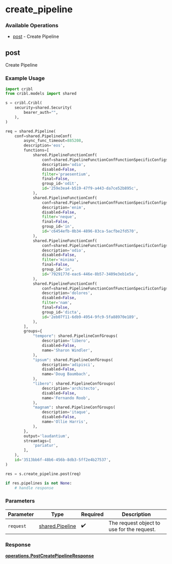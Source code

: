 # create_pipeline

### Available Operations

* [post](#post) - Create Pipeline

## post

Create Pipeline

### Example Usage

```python
import cribl
from cribl.models import shared

s = cribl.Cribl(
    security=shared.Security(
        bearer_auth="",
    ),
)

req = shared.Pipeline(
    conf=shared.PipelineConf(
        async_func_timeout=885208,
        description='eos',
        functions=[
            shared.PipelineFunctionConf(
                conf=shared.PipelineFunctionConfFunctionSpecificConfigs(),
                description='odio',
                disabled=False,
                filter='praesentium',
                final=False,
                group_id='odit',
                id='259e3ea4-b519-47f9-a443-da7ce52b895c',
            ),
            shared.PipelineFunctionConf(
                conf=shared.PipelineFunctionConfFunctionSpecificConfigs(),
                description='enim',
                disabled=False,
                filter='neque',
                final=False,
                group_id='in',
                id='c6454efb-0b34-4896-83ca-5acfbe2fd570',
            ),
            shared.PipelineFunctionConf(
                conf=shared.PipelineFunctionConfFunctionSpecificConfigs(),
                description='odio',
                disabled=False,
                filter='minima',
                final=False,
                group_id='in',
                id='7929177d-eac6-446e-8b57-3409e3eb1e5a',
            ),
            shared.PipelineFunctionConf(
                conf=shared.PipelineFunctionConfFunctionSpecificConfigs(),
                description='dolores',
                disabled=False,
                filter='nam',
                final=False,
                group_id='dicta',
                id='2eb07f11-6db9-4954-9fc9-5fa88970e189',
            ),
        ],
        groups={
            "tempore": shared.PipelineConfGroups(
                description='libero',
                disabled=False,
                name='Sharon Windler',
            ),
            "ipsum": shared.PipelineConfGroups(
                description='adipisci',
                disabled=False,
                name='Doug Baumbach',
            ),
            "libero": shared.PipelineConfGroups(
                description='architecto',
                disabled=False,
                name='Fernando Roob',
            ),
            "magnam": shared.PipelineConfGroups(
                description='itaque',
                disabled=False,
                name='Ollie Harris',
            ),
        },
        output='laudantium',
        streamtags=[
            'pariatur',
        ],
    ),
    id='3513bb6f-48b6-456b-8db3-5ff2e4b27537',
)

res = s.create_pipeline.post(req)

if res.pipelines is not None:
    # handle response
```

### Parameters

| Parameter                                          | Type                                               | Required                                           | Description                                        |
| -------------------------------------------------- | -------------------------------------------------- | -------------------------------------------------- | -------------------------------------------------- |
| `request`                                          | [shared.Pipeline](../../models/shared/pipeline.md) | :heavy_check_mark:                                 | The request object to use for the request.         |


### Response

**[operations.PostCreatePipelineResponse](../../models/operations/postcreatepipelineresponse.md)**


